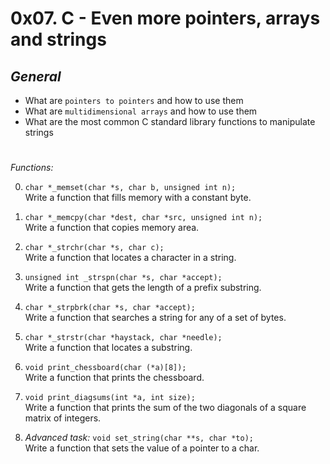 # 0x07. C - Even more pointers, arrays and strings

## *General*
- What are `pointers to pointers` and how to use them
- What are `multidimensional arrays` and how to use them
- What are the most common C standard library functions to manipulate strings

#
 *Functions:*

0. `char *_memset(char *s, char b, unsigned int n);`  
Write a function that fills memory with a constant byte.


1. `char *_memcpy(char *dest, char *src, unsigned int n);`  
Write a function that copies memory area.


2. `char *_strchr(char *s, char c);`  
Write a function that locates a character in a string.


3. `unsigned int _strspn(char *s, char *accept);`  
Write a function that gets the length of a prefix substring.


4. `char *_strpbrk(char *s, char *accept);`  
Write a function that searches a string for any of a set of bytes.


5. `char *_strstr(char *haystack, char *needle);`  
Write a function that locates a substring.


7. `void print_chessboard(char (*a)[8]);`  
Write a function that prints the chessboard.


8. `void print_diagsums(int *a, int size);`  
Write a function that prints the sum of the two diagonals of a square matrix of integers.


9. *Advanced task:* `void set_string(char **s, char *to);`  
Write a function that sets the value of a pointer to a char.
